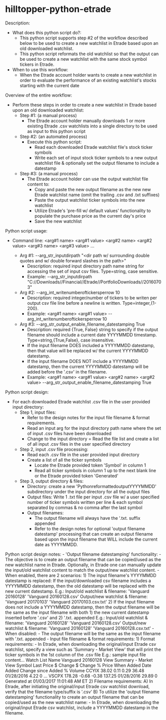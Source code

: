 # hilltopper-python-etrade

Description:
- What does this python script do?:
    - This python script supports step #2 of the workflow described below to be used to create a new watchlist in Etrade based upon an old downloaded watchlist.
    - This python script reformats the old watchlist so that the output can be used to create a new watchlist with the same stock symbol tickers in Etrade.
- When to use this workflow:
    - When the Etrade account holder wants to create a new watchlist in order to evaluate the performance of an existing watchlist's stocks starting with the current date

Overview of the entire workflow:
- Perform these steps in order to create a new watchlist in Etrade based upon an old downloaded watchlist:
    - Step #1: (a manual process)
        - The Etrade account holder manually downloads 1 or more existing Etrade .csv watchlists into a single directory to be used as input to this python script
    - Step #2: (an automated process)
        - Execute this python script:
            - Read each downloaded Etrade watchlist file's stock ticker symbols
            - Write each set of input stock ticker symbols to a new output watchlist file & optionally set the output filename to include a datestamp
    - Step #3: (a manual process)
        - The Etrade account holder can use the output watchlist file content to:
            - Copy and paste the new output filename as the new new Etrade watchlist name (omit the trailing .csv and .txt suffixes)
            - Paste the output watchlist ticker symbols into the new watchlist
            - Utilize Etrade's 'pre-fill w/ default values' functionality to populate the purchase price as the current day's price
            - Save the new watchlist

Python script usage:
- Command line: <this python scriptname> <arg#1 name> <arg#1 value> <arg#2 name> <arg#2 value> <arg#3 name> <arg#3 value> ...
    - Arg #1: --arg_str_inputdirpath "<dir path w/ surrounding double quotes and w/ double forward slashes in the path>"
        - Description: required input directory path name string for accessing the set of input csv files. Type=string, case sensitive.
        - Example:  <this python scriptname> --arg_str_inputdirpath  "C://Downloads//Financial//Etrade//PortfolioDownloads//20160703"
    - Arg #2: --arg_int_writenumberoftickersperrow 10
        - Description: required integer/number of tickers to be writen per output csv file line before a newline is written. Type=integer,{1-200}.
        - Example:  <this python scriptname> <arg#1 name> <arg#1 value> --arg_int_writenumberoftickersperrow 10
    - Arg #3: --arg_str_output_enable_filename_datestamping True
        - Description: required {True, False} string to specify if the output filename should include a current date YYYYMMDD timestamp. Type=string,{True,False}, case insensitive.
        - If the input filename DOES included a YYYYMMDD datestamp, then that value will be replaced w/ the current YYYYMMDD datestamp.
        - If the input filename DOES NOT include a YYYYMMDD datestamp, then the current YYYYMMDD datestamp will be added before the '.csv' in the filename.
        - Example:  <this python scriptname> <arg#1 name> <arg#1 value> <arg#2 name> <arg#2 value> --arg_str_output_enable_filename_datestamping True

Python script design:
- For each downloaded Etrade watchlist .csv file in the user provided input directory:
  - Step 1, input files:
    - Refer to the design notes for the input file filename & format requirements.
    - Read an input arg for the input directory path name where the set of input .csv files have been downloaded
    - Change to the input directory
    = Read the file list and create a list of all input .csv files in the user specified directory
  - Step 2, input .csv file processing:
    - Read each .csv file in the user provided input directory
    - Create a list of all the ticker symbols
      - Locate the Etrade provided token 'Symbol' in column 1
      - Read all ticker symbols in column 1 up to the next blank line or the Etrade provided token 'Generated'
  - Step 3, output directory & files:
    - Directory: create a new 'PythonreformattedoutputYYYYMMDD' subdirectory under the input directory for all the output files
    - Output files: Write 1 .txt file per input .csv file w/ a user specified number of ticker symbols written per line & each symbol separated by commas & no comma after the last symbol
    - Output filenames:
       - The output filename will always have the '.txt. suffix appended
       - Refer to the design notes for optional 'output filename datestamp' processing that can create an output filename based upon the input filename that WILL include the current date as YYYYMMDD.

Python script design notes:
    - 'Output filename datestamping' functionality:
        - The objective is to create an output filename that can be copied/used as the new watchlist name in Etrade.
            Optionally, in Etrade one can manually update the input/old watchlist content to match the output/new watchlist content.
            - When enabled, there are 2 scenarios:
                1) The input filename's YYYYMMDD datestamp is replaced:
                    If the input/downloaded csv filename includes a YYYYMMDD datestamp, then the old datestamp will be replaced with the new current datestamp.
                    E.g.:
                    Input/old watchlist & filename:   'Vanguard 20160128' 'Vanguard 20160128.csv'
                    Output/new watchlist & filename:  'Vanguard 20170103' 'Vanguard 20170103.csv.txt'
                2) If the input filename does not include a YYYYMMDD datestamp, then the output filename will be the same as the input filename with both 1) the new current datestamp inserted before '.csv' and 2) '.txt. appended
                   E.g.:
                   Input/old watchlist & filename:  'Vanguard 20160128' 'Vanguard 20160128.csv'
                   Output/new watchlist & filename: 'Vanguard 20160128' 'Vanguard 20160128.csv.txt'
            - When disabled:
                - The output filename will be the same as the input filename with '.txt. appended
    - Input file filename & format requirements:
        1) Format requirements:
            - In Etrade, when downloading the original/input Etrade csv watchlist, specify a view such as 'Summary - Market View' that will print the ticker symbols in the 1st column of the .csv file
                E.g.: sample input file content...
                Watch List Name
                Vanguard 20160128
                View Summary - Market View
                Symbol    Last Price $    Change $    Change %    Price When Added    Date Added    Change since Added %    Volume
                CCYIX    38.02    0.11    0.29    36.48     01/28/2016    4.22    0
                ...
                VSCPX    178.28    -0.68    -0.38    137.25     01/28/2016    29.89    0
                Generated at 01/03/2017 11:01:48 AM ET
        2) Filename requirements:
            A) In Etrade, after initiating the original/input Etrade csv watchlist download, verify that the filename type/suffix is '.csv'
            B) To utilize the 'output filename datestamping' functionality to create an output filename that can be copied/used as the new watchlist name:
                - In Etrade, when downloading the original/input Etrade csv watchlist, include a YYYYMMDD datestamp in the filename.
